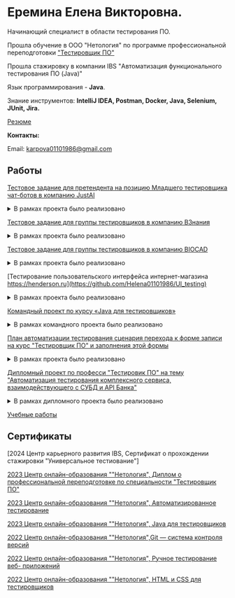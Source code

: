 # Еремина Елена Викторовна. 

Начинающий специалист в области тестирования ПО.  

Прошла обучение в ООО "Нетология" по программе профессиональной переподготовки ["Тестировщик ПО"](https://netology.ru/programs/qa)

Прошла стажировку в компании IBS "Автоматизация функционального тестирования ПО (Java)"

Язык программирования - **Java**.

Знание инструментов: **IntelliJ IDEA, Postman, Docker, Java, Selenium, JUnit, Jira.**

[Резюме](https://github.com/Helena01101986/CV/blob/main/CV.md)

**Контакты:**

Email: karpova01101986@gmail.com

## Работы 

[Тестовое задание для претендента на позицию Младшего тестировщика чат-ботов в компанию JustAI](https://github.com/Helena01101986/JastAI)

<details>
  
<summary>В рамках проекта было реализовано</summary>

*Задачи:* Написание тестовых сценариев различной сложности, поиск дефектов.

*Используемые сценарии:* Набор чек-листов для проверки разговорной игры "Виселица", составление баг-репортов, формирование замечаний по NLU.
</details>

[Тестовое задание для группы тестировщиков в компанию ВЗнания](https://github.com/Helena01101986/Test-VZNANIA)

<details>
  
<summary>В рамках проекта было реализовано</summary>

*Задачи:* Написание тестовых сценариев различной сложности, поиск и заведение дефектов, сравнение верстки конечного продукта с макетом.

*Используемые сценарии:* Набор чек-листов для проверки функционала веб-станицы, заведение баг-репортов, тестирование верстки страницы с помощью PerfectPixel, оформлен отчет о тестировании с интервальной оценкой.
</details>

[Тестовое задание для группы тестировщиков в компанию BIOCAD](https://github.com/Helena01101986/BIOCAD)

<details>
  
<summary>В рамках проекта было реализовано</summary>

*Задачи:* Тестирование требований, анализ баг-репорта, расстановка приоритетов. 

*Используемые сценарии:* Набор чек-листов для проверки требований, знание теории оформления бег-репорта и ее применение при анализе, анализ сайта и правильная расстановка приоритета при тестировании.
</details>

[Тестирование пользовательского интерфейса интернет-магазина https://henderson.ru](https://github.com/Helena01101986/UI_testing)

<details>
  
<summary>В рамках проекта было реализовано</summary>

*Задачи:* Написание тестовых сценариев различной сложности, поиск возможных дефектов.

*Используемые сценарии:* Набор тест-кейсов на проверку функционала восстановления пароля с применением техник тест-дизайна, чек-листы для функциональной проверки личного кабинета, составление баг-репортов, тестирование верстки страницы, тестирование серверных запросов, тестирование требований к функционалу сайта.
</details>

[Командный проект по курсу «Java для тестировщиков»](https://github.com/Helena01101986/javaqa-team-diplom)

<details>
  
<summary>В рамках командного проекта было реализовано</summary>
  
*Задачи:* Тестирование приложения для трекинга игровой активности.

*Используемые сценарии:* Поиск багов в методах и составление баг-репортов, исправление багов и закрытие баг-репортов коллег по команде, проверка кода и совместная разработка, написание нереализованных методов.
</details>

[План автоматизации тестирования сценария перехода к форме записи на курс "Тестировщик ПО" и заполнения этой формы](https://github.com/Helena01101986/Final_HW_plan)

<details>
  
<summary>В рамках проекта было реализовано</summary>

*Задачи:* Написание тестовых сценариев на проверку функциональности раздела сайта, выбор инструментов для автоматизации, описание возможных рисков, интервальная оценка рисков автоматизации.

*Используемые сценарии:* Набор тест-кейсов на проверку возможности записи на обучение, тестовые сценарии ввода данных. 
</details>

[Дипломный проект по професси "Тестировик ПО" на тему 
"Автоматизация тестирования комплексного сервиса, взаимодействующего с СУБД и API Банка"](https://github.com/Helena01101986/QA_diploma)

<details>
  
<summary>В рамках дипломного проекта было реализовано</summary>

*Задачи:* Автоматизация позитивных и негативных сценариев веб-сервиса для покупки тура. 

*Используемые сценарии:* Написание автоматизируемых тестовых сценариев, настройка окружения для поддержки двух СУБД (MySQL, PostgreSQL) для работы с приложением с применением Docker, автоматизация тестовых сценариев (UI-тесты, запросы в базу, проверяющие корректность внесения информации приложением), поиск багов в сервисе и написание баг-репортов, формирование отчетной документации в Allure. 
</details>

[Учебные работы](https://github.com/Helena01101986?tab=repositories)

## Сертификаты
[2024 Центр карьерного развития IBS, Сертификат о прохождении стажировки "Универсальное тестиование"]


[2023 Центр онлайн-образования ""Нетология", Диплом о профессиональной переподготовке по специальности "Тестировщик ПО"](https://github.com/Helena01101986/Certificates/blob/main/certificates/diploma%20testing.pdf)

[2023 Центр онлайн-образования ""Нетология", Автоматизированное тестирование](https://github.com/Helena01101986/Certificates/blob/main/certificates/certificate%20automated%20testing.pdf)

[2023 Центр онлайн-образования ""Нетология", Java для тестировщиков](https://github.com/Helena01101986/Certificates/blob/main/certificates/certificate%20JAVA.pdf)

[2022 Центр онлайн-образования ""Нетология",Git — система контроля версий](https://github.com/Helena01101986/Certificates/blob/main/certificates/certificate%20GIT.pdf)

[2022 Центр онлайн-образования ""Нетология", Ручное тестирование веб- приложений](https://github.com/Helena01101986/Certificates/blob/main/certificates/certificate%20Manual%20testing.pdf)

[2022 Центр онлайн-образования ""Нетология", HTML и CSS для тестировщиков](https://github.com/Helena01101986/Certificates/blob/main/certificates/certificate%20HTML.pdf)



